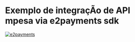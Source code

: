 # Exemplo de integraçÃo de API mpesa via e2payments sdk

[![e2payments](https://online.explicador.co.mz/assets/img/logo-ev.png)]((https://e2payments.explicador.co.mz))
